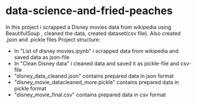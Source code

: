 # data-science-and-fried-peaches
In this project i scrapped a Disney movies data from wikipedia using BeautifulSoup , cleaned the data, created dataset(csv file). Also created .json and .pickle files
Project structure:
* In "List of disney movies.ipynb" i scrapped data from wikipedia and saved data as json-file
* In "Clean Disney data" i cleaned data and saved it as pickle-file and csv-file
* "disney_data_cleaned.json" contains prepared data in json format
* "disney_movie_datacleaned_more.pickle" contains prepared data in pickle format
* "disney_movie_final.csv" contains prepared data in csv format

